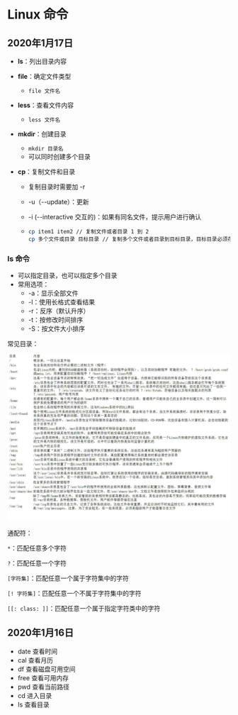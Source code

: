 # Linux 命令

## 2020年1月17日

-   **ls**：列出目录内容

-   **file**：确定文件类型

    -   `file 文件名`

-   **less**：查看文件内容

    -   `less 文件名`

-   **mkdir**：创建目录

    -   `mkdir 目录名`
    -   可以同时创建多个目录

-   **cp**：复制文件和目录

    -   复制目录时需要加 -r

    -   -u（--update）：更新

    -   -i (--interactive 交互的)：如果有同名文件，提示用户进行确认

    -   ```bash
        cp item1 item2 // 复制文件或者目录 1 到 2
        cp 多个文件或目录 目标目录 // 复制多个文件或者目录到目标目录，目标目录必须存在
        ```

### ls 命令

-   可以指定目录，也可以指定多个目录
-   常用选项：
    -   -a：显示全部文件
    -   -l：使用长格式查看结果
    -   -r：反序（默认升序）
    -   -t：按修改时间排序
    -   -S：按文件大小排序



常见目录：

![微信图片_20210117182839](Linux命令.assets/微信图片_20210117182839.jpg)



通配符：

`*`：匹配任意多个字符

`?`：匹配任意一个字符

`[字符集]`：匹配任意一个属于字符集中的字符

`[! 字符集]`：匹配任意一个不属于字符集中的字符

`[[: class: ]]`：匹配任意一个属于指定字符类中的字符

## 2020年1月16日

-   date 查看时间
-   cal 查看月历
-   df 查看磁盘可用空间
-   free 查看可用内存
-   pwd 查看当前路径
-   cd 进入目录
-   ls 查看目录



